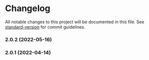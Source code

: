 # Changelog

All notable changes to this project will be documented in this file. See [standard-version](https://github.com/conventional-changelog/standard-version) for commit guidelines.

### 2.0.2 (2022-05-16)

### 2.0.1 (2022-04-14)
